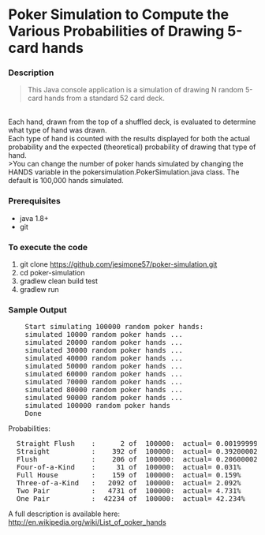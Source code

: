 # Poker Simulation to Compute the Various Probabilities of Drawing 5-card hands

### Description
>This Java console application is a simulation of drawing N random 5-card hands from a standard 52 card deck.
<br/>
Each hand, drawn from the top of a shuffled deck, is evaluated to determine what type of hand was drawn.
<br/>
Each type of hand is counted with the results displayed for both the actual probability and the expected (theoretical) probability of drawing that type of hand.
<br/>
>You can change the number of poker hands simulated by changing the HANDS variable in the pokersimulation.PokerSimulation.java class.
The default is 100,000 hands simulated.

### Prerequisites
* java 1.8+
* git

### To execute the code
1. git clone https://github.com/jesimone57/poker-simulation.git
2. cd poker-simulation
2. gradlew clean build test
3. gradlew run

### Sample Output

<pre>
    Start simulating 100000 random poker hands:
    simulated 10000 random poker hands ...
    simulated 20000 random poker hands ...
    simulated 30000 random poker hands ...
    simulated 40000 random poker hands ...
    simulated 50000 random poker hands ...
    simulated 60000 random poker hands ...
    simulated 70000 random poker hands ...
    simulated 80000 random poker hands ...
    simulated 90000 random poker hands ...
    simulated 100000 random poker hands
    Done
</pre>

Probabilities:

<pre>
  Straight Flush    :      2 of  100000:  actual= 0.0019999999%  expected=  0.0015390771%  deviation= 29.948%
  Straight          :    392 of  100000:  actual= 0.39200002%    expected=  0.3924647%     deviation= -0.118401%
  Flush             :    206 of  100000:  actual= 0.20600002%    expected=  0.19654015%    deviation=  4.813196%
  Four-of-a-Kind    :     31 of  100000:  actual= 0.031%         expected=  0.024009604%   deviation= 29.115004%
  Full House        :    159 of  100000:  actual= 0.159%         expected=  0.14405763%    deviation= 10.372497%
  Three-of-a-Kind   :   2092 of  100000:  actual= 2.092%         expected=  2.1128452%     deviation= -0.986595%
  Two Pair          :   4731 of  100000:  actual= 4.731%         expected=  4.7539015%     deviation= -0.481743%
  One Pair          :  42234 of  100000:  actual= 42.234%        expected= 42.256905%      deviation= -0.054199%
</pre>

A full description is available here:  http://en.wikipedia.org/wiki/List_of_poker_hands

